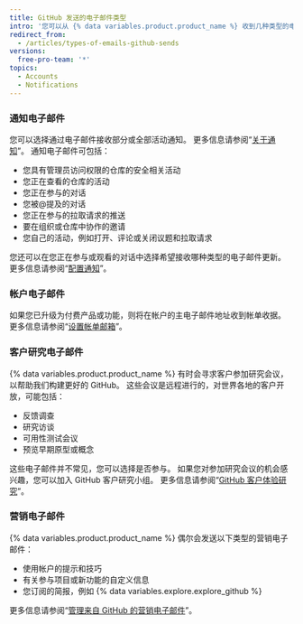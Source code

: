 ```yaml
---
title: GitHub 发送的电子邮件类型
intro: '您可以从 {% data variables.product.product_name %} 收到几种类型的电子邮件，包括通知、帐户信息、客户研究邀请和营销通信。'
redirect_from:
  - /articles/types-of-emails-github-sends
versions:
  free-pro-team: '*'
topics:
  - Accounts
  - Notifications
---
```


### 通知电子邮件

您可以选择通过电子邮件接收部分或全部活动通知。 更多信息请参阅“[关于通知](/github/managing-subscriptions-and-notifications-on-github/about-notifications)”。 通知电子邮件可包括：

- 您具有管理员访问权限的仓库的安全相关活动
- 您正在查看的仓库的活动
- 您正在参与的对话
- 您被@提及的对话
- 您正在参与的拉取请求的推送
- 要在组织或仓库中协作的邀请
- 您自己的活动，例如打开、评论或关闭议题和拉取请求

您还可以在您正在参与或观看的对话中选择希望接收哪种类型的电子邮件更新。 更多信息请参阅“[配置通知](/github/managing-subscriptions-and-notifications-on-github/configuring-notifications)”。

### 帐户电子邮件

如果您已升级为付费产品或功能，则将在帐户的主电子邮件地址收到帐单收据。 更多信息请参阅“[设置帐单邮箱](/articles/setting-your-billing-email)”。

### 客户研究电子邮件

{% data variables.product.product_name %} 有时会寻求客户参加研究会议，以帮助我们构建更好的 GitHub。 这些会议是远程进行的，对世界各地的客户开放，可能包括：

- 反馈调查
- 研究访谈
- 可用性测试会议
- 预览早期原型或概念

这些电子邮件并不常见，您可以选择是否参与。 如果您对参加研究会议的机会感兴趣，您可以加入 GitHub 客户研究小组。 更多信息请参阅“[GitHub 客户体验研究](https://cxr.github.com)”。

### 营销电子邮件

{% data variables.product.product_name %} 偶尔会发送以下类型的营销电子邮件：

- 使用帐户的提示和技巧
- 有关参与项目或新功能的自定义信息
- 您订阅的简报，例如 {% data variables.explore.explore_github %}

更多信息请参阅“[管理来自 GitHub 的营销电子邮件](/articles/managing-marketing-emails-from-github)”。
